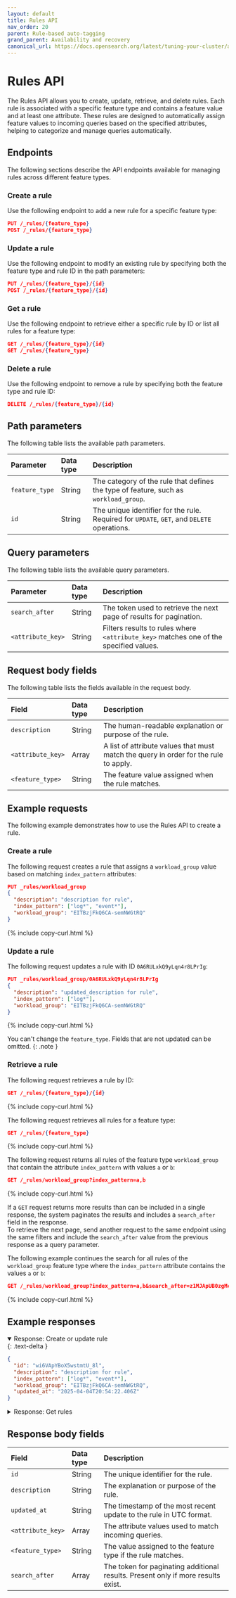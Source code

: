 ```yaml
---
layout: default
title: Rules API
nav_order: 20
parent: Rule-based auto-tagging
grand_parent: Availability and recovery
canonical_url: https://docs.opensearch.org/latest/tuning-your-cluster/availability-and-recovery/rule-based-autotagging/rule-lifecycle-api/
---
```


# Rules API

The Rules API allows you to create, update, retrieve, and delete rules. Each rule is associated with a specific feature type and contains a feature value and at least one attribute.
These rules are designed to automatically assign feature values to incoming queries based on the specified attributes, helping to categorize and manage queries automatically.

## Endpoints

The following sections describe the API endpoints available for managing rules across different feature types.

### Create a rule

Use the followiing endpoint to add a new rule for a specific feature type:

```json
PUT /_rules/{feature_type}
POST /_rules/{feature_type}
```

### Update a rule

Use the following endpoint to modify an existing rule by specifying both the feature type and rule ID in the path parameters:

```json
PUT /_rules/{feature_type}/{id}
POST /_rules/{feature_type}/{id}
```

### Get a rule

Use the following endpoint to retrieve either a specific rule by ID or list all rules for a feature type:

```json
GET /_rules/{feature_type}/{id}
GET /_rules/{feature_type}
```

### Delete a rule

Use the following endpoint to remove a rule by specifying both the feature type and rule ID:

```json
DELETE /_rules/{feature_type}/{id}
```

## Path parameters

The following table lists the available path parameters.

| Parameter      | Data type | Description  |
|:---------------| :--- | :--- |
| `feature_type` | String    | The category of the rule that defines the type of feature, such as `workload_group`. |
| `id`           | String    | The unique identifier for the rule. Required for `UPDATE`, `GET`, and `DELETE` operations. |

## Query parameters

The following table lists the available query parameters.

| Parameter | Data type | Description |
| :--- | :--- | :--- |
| `search_after` | String | The token used to retrieve the next page of results for pagination. |
| `<attribute_key>` | String | Filters results to rules where `<attribute_key>` matches one of the specified values. |

## Request body fields

The following table lists the fields available in the request body.

| Field | Data type | Description |
| :--- | :--- | :--- |
| `description` | String | The human-readable explanation or purpose of the rule. |
| `<attribute_key>` | Array | A list of attribute values that must match the query in order for the rule to apply. |
| `<feature_type>` | String | The feature value assigned when the rule matches. |


## Example requests

The following example demonstrates how to use the Rules API to create a rule.

### Create a rule

The following request creates a rule that assigns a `workload_group` value based on matching `index_pattern` attributes:

```json
PUT _rules/workload_group
{
  "description": "description for rule",
  "index_pattern": ["log*", "event*"],
  "workload_group": "EITBzjFkQ6CA-semNWGtRQ"
}
```
{% include copy-curl.html %}

### Update a rule

The following request updates a rule with ID `0A6RULxkQ9yLqn4r8LPrIg`:

```json
PUT _rules/workload_group/0A6RULxkQ9yLqn4r8LPrIg
{
  "description": "updated_description for rule",
  "index_pattern": ["log*"],
  "workload_group": "EITBzjFkQ6CA-semNWGtRQ"
}
```
{% include copy-curl.html %}

You can't change the `feature_type`. Fields that are not updated can be omitted.
{: .note }

### Retrieve a rule

The following request retrieves a rule by ID:

```json
GET /_rules/{feature_type}/{id}
```
{% include copy-curl.html %}

The following request retrieves all rules for a feature type:

```json
GET /_rules/{feature_type}
```
{% include copy-curl.html %}

The following request returns all rules of the feature type `workload_group` that contain the attribute `index_pattern` with values `a` or `b`:

```json
GET /_rules/workload_group?index_pattern=a,b
```
{% include copy-curl.html %}

If a `GET` request returns more results than can be included in a single response, the system paginates the results and includes a `search_after` field in the response.  
To retrieve the next page, send another request to the same endpoint using the same filters and include the `search_after` value from the previous response as a query parameter.

The following example continues the search for all rules of the `workload_group` feature type where the `index_pattern` attribute contains the values `a` or `b`:

```json
GET /_rules/workload_group?index_pattern=a,b&search_after=z1MJApUB0zgMcDmz-UQq
```
{% include copy-curl.html %}

## Example responses

<details open markdown="block"> 
  <summary> 
    Response: Create or update rule 
  </summary> 
  {: .text-delta }

```json
{
  "id": "wi6VApYBoX5wstmtU_8l",
  "description": "description for rule",
  "index_pattern": ["log*", "event*"],
  "workload_group": "EITBzjFkQ6CA-semNWGtRQ",
  "updated_at": "2025-04-04T20:54:22.406Z"
}
```

</details>


<details markdown="block"> 
  <summary> 
    Response: Get rules 
  </summary> 
  {: .text-delta }

```json
{
  "rules": [
    {
      "id": "z1MJApUB0zgMcDmz-UQq",
      "description": "Rule for tagging workload_group_id to index123",
      "index_pattern": ["index123"],
      "workload_group": "workload_group_id",
      "updated_at": "2025-02-14T01:19:22.589Z"
    },
    ...
  ],
  "search_after": ["z1MJApUB0zgMcDmz-UQq"]
}
```

If the `search_after` field is present in the response, more results are available.  
To retrieve the next page, include the `search_after` value in the next `GET` request as a query parameter, such as `GET /_rules/{feature_type}?search_after=z1MJApUB0zgMcDmz-UQq`.

</details>


## Response body fields

| Field             | Data type | Description |
|:------------------| :--- | :--- |
| `id`              | String | The unique identifier for the rule. |
| `description`     | String | The explanation or purpose of the rule. |
| `updated_at`      | String | The timestamp of the most recent update to the rule in UTC format. |
| `<attribute_key>` | Array | The attribute values used to match incoming queries. |
| `<feature_type>`  | String | The value assigned to the feature type if the rule matches. |
| `search_after`    | Array | The token for paginating additional results. Present only if more results exist. |
